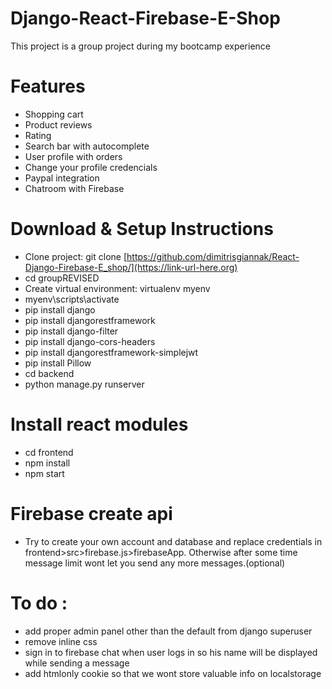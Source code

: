 # Django-React-Firebase-E-Shop

This project is a group project during my bootcamp experience

# Features

* Shopping cart
* Product reviews 
* Rating 
* Search bar with autocomplete
* User profile with orders
* Change your profile credencials
* Paypal integration
* Chatroom with Firebase

# Download & Setup Instructions

* Clone project: git clone [https://github.com/dimitrisgiannak/React-Django-Firebase-E_shop/](https://link-url-here.org)
* cd groupREVISED
* Create virtual environment: virtualenv myenv
* myenv\scripts\activate
* pip install django
* pip install djangorestframework
* pip install django-filter
* pip install django-cors-headers
* pip install djangorestframework-simplejwt
* pip install Pillow
* cd backend
* python manage.py runserver

# Install react modules

* cd frontend 
* npm install
* npm start

# Firebase create api

* Try to create your own account and database and replace credentials in frontend>src>firebase.js>firebaseApp. Otherwise after some time message limit wont let you send any more messages.(optional)

# To do :

* add proper admin panel other than the default from django superuser
* remove inline css
* sign in to firebase chat when user logs in so his name will be displayed while sending a message
* add htmlonly cookie so that we wont store valuable info on localstorage
